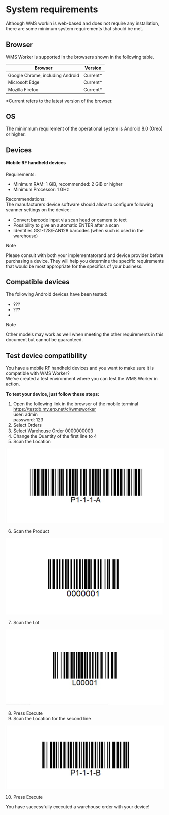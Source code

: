 # System requirements

Although WMS workin is web-based and does not require any installation, there are some  minimum system requirements that should be met.

## Browser 

WMS Worker is supported in the browsers shown in the following table.

|Browser | Version|
| ---- | ----- |
| Google Chrome, including Android |	Current* |
| Microsoft Edge |	Current* |
| Mozilla Firefox |	Current* |

*Current refers to the latest version of the browser.

## OS

The minimmum requirement of the operational system is Android 8.0 (Oreo) or higher.

## Devices

#### Mobile RF handheld devices ####
Requirements:
-	Minimum RAM: 1 GiB, recommended: 2 GiB or higher
-	Minimum Processor: 1 GHz

Recommendations:
<br/>The manufacturers device software should allow to configure following scanner settings on the device:
- Convert barcode input via scan head or camera to text
- Possibility to give an automatic ENTER after a scan
- Identifies GS1-128/EAN128 barcodes (when such is used in the warehouse)

> [!NOTE]
>Please consult with both your implementatorand and device provider before purchasing a device. They will help you determine the specific requirements that would be most appropriate for the specifics of your business.

## Compatible devices
The following Android devices have been tested:
- ???
- ???
- 

> [!NOTE]
>Other models may work as well when meeting the other requirements in this document but cannot be guaranteed.



## Test device compatibility

You have a mobile RF handheld devices and you want to make sure it is compatible with  WMS Worker?
<br/>We've created a test environment where you can test the WMS Worker in action.

**Тo test your device, just follow these steps:**
1. Open the following link in the browser of the mobile terminal https://testdb.my.erp.net/cl/wmsworker
<br/> user: admin
<br/> password: 123
2. Select Orders 
3. Select Warehouse Order 0000000003 
4. Change the Quantity of the first line to 4
5. Scan the Location

![Location](pictures/location.png)

6.  Scan the Product

![Product](pictures/product.png)

7. Scan the Lot

![Lot](pictures/lot.png)

8. Press Execute
9. Scan the Location for the second line

![Location2](pictures/location2.png)

10. Press Execute

You have successfully executed a warehouse order with your device!

